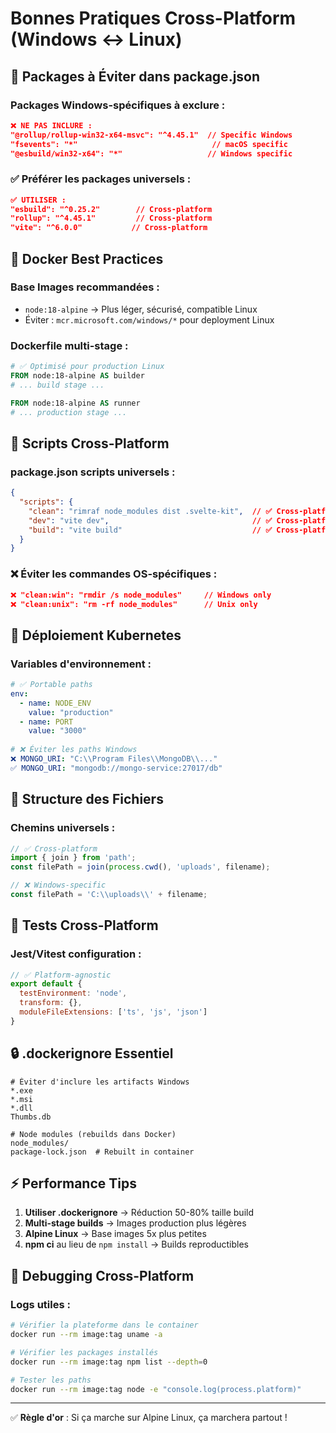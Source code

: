 # Bonnes Pratiques Cross-Platform (Windows ↔ Linux)

## 🚨 Packages à Éviter dans package.json

### Packages Windows-spécifiques à exclure :
```json
❌ NE PAS INCLURE :
"@rollup/rollup-win32-x64-msvc": "^4.45.1"  // Specific Windows
"fsevents": "*"                              // macOS specific  
"@esbuild/win32-x64": "*"                   // Windows specific
```

### ✅ Préférer les packages universels :
```json
✅ UTILISER :
"esbuild": "^0.25.2"        // Cross-platform
"rollup": "^4.45.1"         // Cross-platform  
"vite": "^6.0.0"           // Cross-platform
```

## 🐳 Docker Best Practices

### Base Images recommandées :
- `node:18-alpine` → Plus léger, sécurisé, compatible Linux
- Éviter : `mcr.microsoft.com/windows/*` pour deployment Linux

### Dockerfile multi-stage :
```dockerfile
# ✅ Optimisé pour production Linux
FROM node:18-alpine AS builder
# ... build stage ...

FROM node:18-alpine AS runner  
# ... production stage ...
```

## 🔧 Scripts Cross-Platform

### package.json scripts universels :
```json
{
  "scripts": {
    "clean": "rimraf node_modules dist .svelte-kit",  // ✅ Cross-platform
    "dev": "vite dev",                                // ✅ Cross-platform
    "build": "vite build"                             // ✅ Cross-platform
  }
}
```

### ❌ Éviter les commandes OS-spécifiques :
```json
❌ "clean:win": "rmdir /s node_modules"     // Windows only
❌ "clean:unix": "rm -rf node_modules"      // Unix only
```

## 🚀 Déploiement Kubernetes

### Variables d'environnement :
```yaml
# ✅ Portable paths
env:
  - name: NODE_ENV
    value: "production"
  - name: PORT  
    value: "3000"
    
# ❌ Éviter les paths Windows
❌ MONGO_URI: "C:\\Program Files\\MongoDB\\..."
✅ MONGO_URI: "mongodb://mongo-service:27017/db"
```

## 📁 Structure des Fichiers

### Chemins universels :
```typescript
// ✅ Cross-platform
import { join } from 'path';
const filePath = join(process.cwd(), 'uploads', filename);

// ❌ Windows-specific
const filePath = 'C:\\uploads\\' + filename;
```

## 🧪 Tests Cross-Platform

### Jest/Vitest configuration :
```javascript
// ✅ Platform-agnostic
export default {
  testEnvironment: 'node',
  transform: {},
  moduleFileExtensions: ['ts', 'js', 'json']
}
```

## 🔒 .dockerignore Essentiel

```dockerignore
# Éviter d'inclure les artifacts Windows
*.exe
*.msi  
*.dll
Thumbs.db

# Node modules (rebuilds dans Docker)
node_modules/
package-lock.json  # Rebuilt in container
```

## ⚡ Performance Tips

1. **Utiliser .dockerignore** → Réduction 50-80% taille build
2. **Multi-stage builds** → Images production plus légères  
3. **Alpine Linux** → Base images 5x plus petites
4. **npm ci** au lieu de `npm install` → Builds reproductibles

## 🐛 Debugging Cross-Platform

### Logs utiles :
```bash
# Vérifier la plateforme dans le container
docker run --rm image:tag uname -a

# Vérifier les packages installés
docker run --rm image:tag npm list --depth=0

# Tester les paths
docker run --rm image:tag node -e "console.log(process.platform)"
```

---

✅ **Règle d'or** : Si ça marche sur Alpine Linux, ça marchera partout !
